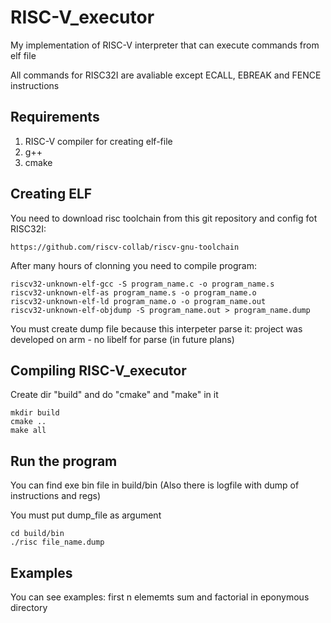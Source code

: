 # RISC-V_executor
My implementation of RISC-V interpreter that can execute commands from elf file

All commands for RISC32I are avaliable except ECALL, EBREAK and FENCE instructions

## Requirements
  1. RISC-V compiler for creating elf-file
  2. g++
  3. cmake
  
 ## Creating ELF
  You need to download risc toolchain from this git repository and config fot RISC32I:
```
https://github.com/riscv-collab/riscv-gnu-toolchain
``` 

After many hours of clonning you need to compile program:
```
riscv32-unknown-elf-gcc -S program_name.c -o program_name.s
riscv32-unknown-elf-as program_name.s -o program_name.o
riscv32-unknown-elf-ld program_name.o -o program_name.out
riscv32-unknown-elf-objdump -S program_name.out > program_name.dump
```
You must create dump file because this interpeter parse it: project was developed on arm - no libelf for parse (in future plans)

## Compiling RISC-V_executor

Create dir "build" and do "cmake" and "make" in it 
```
mkdir build
cmake ..
make all
```
## Run the program

You can find exe bin file in build/bin
(Also there is logfile with dump of instructions and regs)

You must put dump_file as argument

```
cd build/bin
./risc file_name.dump
```

## Examples 
You can see examples: first n elememts sum and factorial in eponymous directory

